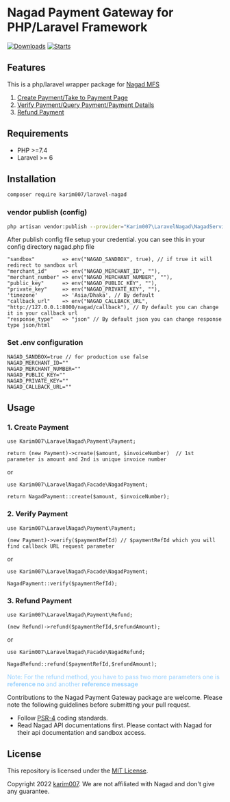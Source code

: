 # Nagad Payment Gateway for PHP/Laravel Framework

[![Downloads](https://img.shields.io/packagist/dt/karim007/laravel-nagad)](https://packagist.org/packages/karim007/laravel-nagad)
[![Starts](https://img.shields.io/packagist/stars/karim007/laravel-nagad)](https://packagist.org/packages/karim007/laravel-nagad)

## Features

This is a php/laravel wrapper package for [Nagad MFS](https://nagad.com.bd/)

1. [Create Payment/Take to Payment Page](https://github.com/karim-007/nagad#1-create-payment)
2. [Verify Payment/Query Payment/Payment Details](https://github.com/karim-007/nagad#2-verify-payment)
3. [Refund Payment](https://github.com/karim-007/nagad#3-refund-payment)

## Requirements

- PHP >=7.4
- Laravel >= 6


## Installation

```bash
composer require karim007/laravel-nagad
```

### vendor publish (config)

```bash
php artisan vendor:publish --provider="Karim007\LaravelNagad\NagadServiceProvider"
```

After publish config file setup your credential. you can see this in your config directory nagad.php file

```
"sandbox"         => env("NAGAD_SANDBOX", true), // if true it will redirect to sandbox url
"merchant_id"     => env("NAGAD_MERCHANT_ID", ""), 
"merchant_number" => env("NAGAD_MERCHANT_NUMBER", ""),
"public_key"      => env("NAGAD_PUBLIC_KEY", ""),
"private_key"     => env("NAGAD_PRIVATE_KEY", ""),
'timezone'        => 'Asia/Dhaka', // By default 
"callback_url"    => env("NAGAD_CALLBACK_URL", "http://127.0.0.1:8000/nagad/callback"), // By default you can change it in your callback url
"response_type"   => "json" // By default json you can change response type json/html 
```

### Set .env configuration

```
NAGAD_SANDBOX=true // for production use false
NAGAD_MERCHANT_ID=""
NAGAD_MERCHANT_NUMBER=""
NAGAD_PUBLIC_KEY=""
NAGAD_PRIVATE_KEY=""
NAGAD_CALLBACK_URL=""
```

## Usage

### 1. Create Payment

```
use Karim007\LaravelNagad\Payment\Payment;

return (new Payment)->create($amount, $invoiceNumber)  // 1st parameter is amount and 2nd is unique invoice number 
```

or

```
use Karim007\LaravelNagad\Facade\NagadPayment;

return NagadPayment::create($amount, $invoiceNumber);
```

### 2. Verify Payment

```
use Karim007\LaravelNagad\Payment\Payment;

(new Payment)->verify($paymentRefId) // $paymentRefId which you will find callback URL request parameter
```

or

```
use Karim007\LaravelNagad\Facade\NagadPayment;

NagadPayment::verify($paymentRefId);
```

### 3. Refund Payment

```
use Karim007\LaravelNagad\Payment\Refund;

(new Refund)->refund($paymentRefId,$refundAmount);
```

or

```
use Karim007\LaravelNagad\Facade\NagadRefund;

NagadRefund::refund($paymentRefId,$refundAmount);
```

<span style="color: #96d0ff">Note: For the refund method, you have to pass two more parameters one is <b>reference no</b> and another
<b>reference message</b></span>

Contributions to the Nagad Payment Gateway package are welcome. Please note the following guidelines before submitting your pull
request.

- Follow [PSR-4](http://www.php-fig.org/psr/psr-4/) coding standards.
- Read Nagad API documentations first. Please contact with Nagad for their api documentation and sandbox access.

## License

This repository is licensed under the [MIT License](http://opensource.org/licenses/MIT).

Copyright 2022 [karim007](https://github.com/karim-007). We are not affiliated with Nagad and don't give any guarantee. 
